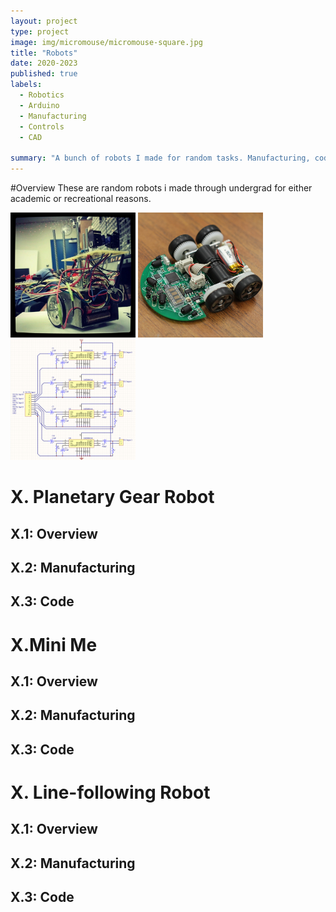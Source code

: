 ```yaml
---
layout: project
type: project
image: img/micromouse/micromouse-square.jpg
title: "Robots"
date: 2020-2023
published: true
labels:
  - Robotics
  - Arduino
  - Manufacturing
  - Controls
  - CAD

summary: "A bunch of robots I made for random tasks. Manufacturing, coding, and performance details are listed under each robot."
---
```

#Overview
These are random robots i made through undergrad for either academic or recreational reasons.


<div class="text-center p-4">
  <img width="200px" src="../img/micromouse/micromouse-robot.png" class="img-thumbnail" >
  <img width="200px" src="../img/micromouse/micromouse-robot-2.jpg" class="img-thumbnail" >
  <img width="200px" src="../img/micromouse/micromouse-circuit.png" class="img-thumbnail" >
</div>

# X. Planetary Gear Robot
## X.1: Overview
## X.2: Manufacturing
## X.3: Code

# X.Mini Me
## X.1: Overview
## X.2: Manufacturing
## X.3: Code

# X. Line-following Robot
## X.1: Overview
## X.2: Manufacturing
## X.3: Code


